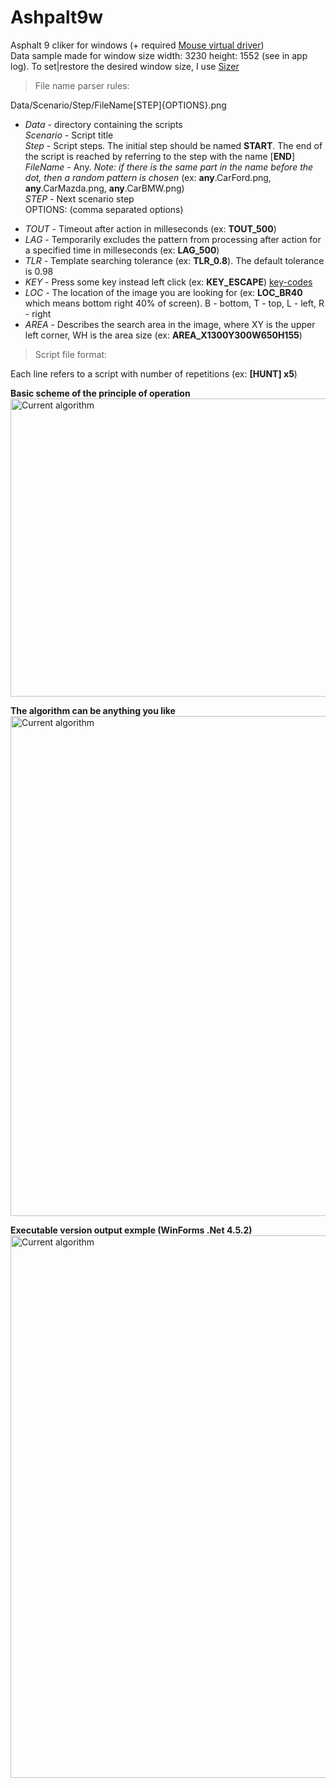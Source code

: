 # Ashpalt9w
Asphalt 9 cliker for windows (+ required <a href="https://tetherscript.s3-us-west-2.amazonaws.com/HVDK/HVDK+Standard_2.1_Installer.exe">Mouse virtual driver</a>)  
Data sample made for window size width: 3230  height: 1552 (see in app log). To set|restore the desired window size, I use <a href="http://www.brianapps.net/sizer/">Sizer</a>  

> File name parser rules:  

Data/Scenario/Step/FileName[STEP]{OPTIONS}.png  

- _Data_ - directory containing the scripts  
_Scenario_ - Script title  
_Step_ - Script steps. The initial step should be named **START**. The end of the script is reached by referring to the step with the name [**END**]  
_FileName_ - Any. *Note: if there is the same part in the name before the dot, then a random pattern is chosen* (ex: **any**.CarFord.png, **any**.CarMazda.png, **any**.CarBMW.png)  
_STEP_ - Next scenario step  
OPTIONS: (comma separated options)  
* _TOUT_ - Timeout after action in milleseconds (ex: **TOUT_500**) 
* _LAG_ - Temporarily excludes the pattern from processing after action for a specified time in milleseconds (ex: **LAG_500**)  
* _TLR_ - Template searching tolerance (ex: **TLR_0.8**). The default tolerance is 0.98  
* _KEY_ - Press some key instead left click (ex: **KEY_ESCAPE**) <a href="https://github.com/yaldabaoth444/Asphalt9w/blob/main/Readme/key-codes.txt">key-codes</a>  
* _LOC_ - The location of the image you are looking for (ex: **LOC_BR40** which means bottom right 40% of screen). B - bottom, T - top, L - left, R - right  
* _AREA_ - Describes the search area in the image, where XY is the upper left corner, WH is the area size (ex: **AREA_X1300Y300W650H155**)  

> Script file format:  

Each line refers to a script with number of repetitions (ex: **[HUNT] x5**)  

**Basic scheme of the principle of operation**  
<img src="https://github.com/yaldabaoth444/Ashpalt9w/blob/main/Readme/base-processing.png" alt="Сurrent algorithm" width="800" height="477">

**The algorithm can be anything you like**  
<img src="https://github.com/yaldabaoth444/Ashpalt9w/blob/main/Readme/%D0%A1urrent%20algorithm.png" alt="Сurrent algorithm" width="766" height="800">

**Executable version output exmple (WinForms .Net 4.5.2)**  
<img src="https://github.com/yaldabaoth444/Ashpalt9w/blob/main/Readme/windows version.png" alt="Сurrent algorithm" width="823" height="868">
